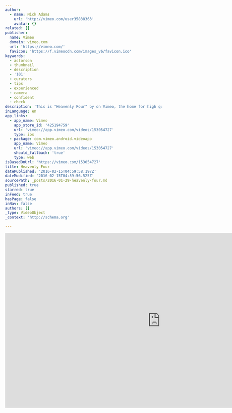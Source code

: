 ```yaml
---
author:
  - name: Nick Adams
    url: 'http://vimeo.com/user35838363'
    avatar: {}
related: []
publisher:
  name: Vimeo
  domain: vimeo.com
  url: 'https://vimeo.com/'
  favicon: 'https://f.vimeocdn.com/images_v6/favicon.ico'
keywords:
  - actorson
  - thumbnail
  - description
  - '101'
  - curators
  - tips
  - experienced
  - camera
  - confident
  - check
description: 'This is "Heavenly Four" by on Vimeo, the home for high quality videos and the people who love them.'
inLanguage: en
app_links:
  - app_name: Vimeo
    app_store_id: '425194759'
    url: 'vimeo://app.vimeo.com/videos/153054727'
    type: ios
  - package: com.vimeo.android.videoapp
    app_name: Vimeo
    url: 'vimeo://app.vimeo.com/videos/153054727'
    should_fallback: 'true'
    type: web
isBasedOnUrl: 'https://vimeo.com/153054727'
title: Heavenly Four
datePublished: '2016-02-15T04:59:58.197Z'
dateModified: '2016-02-15T04:59:56.525Z'
sourcePath: _posts/2016-01-29-heavenly-four.md
published: true
starred: true
inFeed: true
hasPage: false
inNav: false
authors: []
_type: VideoObject
_context: 'http://schema.org'

---
```

<iframe src="https://cdn.embedly.com/widgets/media.html?src=https%3A%2F%2Fplayer.vimeo.com%2Fvideo%2F153054727&amp;url=https%3A%2F%2Fvimeo.com%2F153054727&amp;image=http%3A%2F%2Fi.vimeocdn.com%2Fvideo%2F553420217_1280.jpg&amp;key=b7d04c9b404c499eba89ee7072e1c4f7&amp;type=text%2Fhtml&amp;schema=vimeo" width="1000" height="563" scrolling="no" frameborder="0" allowfullscreen="allowfullscreen" style=""></iframe>